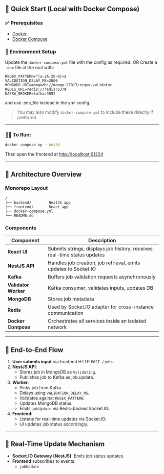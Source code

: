 ## 🚀 Quick Start (Local with Docker Compose)

### ✅ Prerequisites
- [Docker](https://www.docker.com/)
- [Docker Compose](https://docs.docker.com/compose/)

### 🔧 Environment Setup
Update the `docker-compose.yml` file with the config as required.
OR
Create a `.env` file at the root with:

```env
REGEX_PATTERN=^[a-zA-Z0-9]+$
VALIDATION_DELAY_MS=2000
MONGODB_URI=mongodb://mongo:27017/regex-validator
REDIS_URL=redis://redis:6379
KAFKA_BROKER=kafka:9092
```
and use .env_file instead in the yml config.

> You may also modify `docker-compose.yml` to include these directly if preferred.

---

### 🧑‍💻 To Run:

```bash
docker compose up --build
```

Then open the frontend at [http://localhost:61234](http://localhost:61234)

---

## 🧱 Architecture Overview

### Monorepo Layout
```
/
├── backend/        NestJS app
├── frontend/       React app
├── docker-compose.yml
└── README.md
```

### Components

| Component | Description |
|----------|-------------|
| **React UI** | Submits strings, displays job history, receives real-time status updates |
| **NestJS API** | Handles job creation, job retrieval, emits updates to Socket.IO |
| **Kafka** | Buffers job validation requests asynchronously |
| **Validator Worker** | Kafka consumer, validates inputs, updates DB |
| **MongoDB** | Stores job metadata |
| **Redis** | Used by Socket.IO adapter for cross-instance communication |
| **Docker Compose** | Orchestrates all services inside an isolated network |

---

## 🔄 End-to-End Flow

1. **User submits input** via frontend HTTP `POST /jobs`.
2. **NestJS API**:
   - Stores job in MongoDB as `Validating`.
   - Publishes job to Kafka as job.update.
3. **Worker**:
   - Picks job from Kafka.
   - Delays using `VALIDATION_DELAY_MS`.
   - Validates against `REGEX_PATTERN`.
   - Updates MongoDB status.
   - Emits `jobUpdate` via Redis-backed Socket.IO.
4. **Frontend**:
   - Listens for real-time updates via Socket.IO.
   - UI updates job status accordingly.

---

## 📡 Real-Time Update Mechanism

- **Socket.IO Gateway (NestJS)**: Emits job status updates.
- **Frontend** subscribes to events:
  - `jobUpdate`
